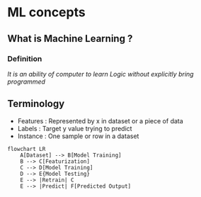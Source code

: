 # ML concepts

## What is Machine Learning ?

### Definition 

*It is an ability of computer to learn Logic without explicitly bring programmed*

## Terminology 
- Features : Represented by x in dataset or a piece of data 
- Labels : Target y value trying to predict
- Instance : One sample or row in a dataset


```mermaid
flowchart LR
    A[Dataset] --> B[Model Training]
    B --> C[Featurization]  
    C --> D[Model Training] 
    D --> E{Model Testing}
    E --> |Retrain| C
    E --> |Predict| F[Predicted Output]
   
  
```
